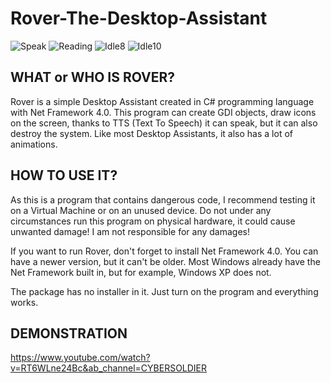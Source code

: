 # Rover-The-Desktop-Assistant

![Speak](https://github.com/MalwareStudio/Rover-The-Desktop-Assistant/assets/49496834/33050f93-60f8-4e84-8530-89ad17bd5efb)
![Reading](https://github.com/MalwareStudio/Rover-The-Desktop-Assistant/assets/49496834/d1f2fdcf-6319-42c4-8d7f-c14074f15091)
![Idle8](https://github.com/MalwareStudio/Rover-The-Desktop-Assistant/assets/49496834/e3f932d8-13c6-4fb8-8b60-d72ae54768aa)
![Idle10](https://github.com/MalwareStudio/Rover-The-Desktop-Assistant/assets/49496834/d4e65fc0-42f6-445f-9d95-089ad8638dfb)

## WHAT or WHO IS ROVER?

Rover is a simple Desktop Assistant created in C# programming language with Net Framework 4.0. 
This program can create GDI objects, draw icons on the screen, thanks to TTS (Text To Speech) it can speak, but it can also destroy the system.
Like most Desktop Assistants, it also has a lot of animations.

## HOW TO USE IT?

As this is a program that contains dangerous code, I recommend testing it on a Virtual Machine or on an unused device. 
Do not under any circumstances run this program on physical hardware, it could cause unwanted damage! 
I am not responsible for any damages!

If you want to run Rover, don't forget to install Net Framework 4.0. You can have a newer version, but it can't be older. 
Most Windows already have the Net Framework built in, but for example, Windows XP does not.

The package has no installer in it. Just turn on the program and everything works.

## DEMONSTRATION
https://www.youtube.com/watch?v=RT6WLne24Bc&ab_channel=CYBERSOLDIER
